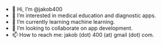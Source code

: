 - 👋 Hi, I’m @jakob400
- 👀 I’m interested in medical education and diagnostic apps. 
- 🌱 I’m currently learning machine learning. 
- 💞️ I’m looking to collaborate on app development. 
- 📫 How to reach me: jakob (dot) 400 (at) gmail (dot) com.
